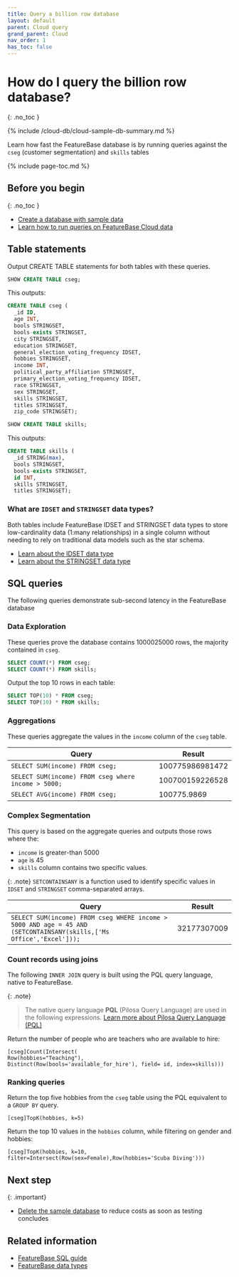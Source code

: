 ```yaml
---
title: Query a billion row database
layout: default
parent: Cloud query
grand_parent: Cloud
nav_order: 1
has_toc: false
---
```


# How do I query the billion row database?
{: .no_toc }

{% include /cloud-db/cloud-sample-db-summary.md %}

Learn how fast the FeatureBase database is by running queries against the `cseg` (customer segmentation) and `skills` tables

{% include page-toc.md %}

## Before you begin
{: .no_toc }
* [Create a database with sample data](/docs/cloud/cloud-databases/cloud-db-create-sample)
* [Learn how to run queries on FeatureBase Cloud data](/docs/cloud/cloud-query/cloud-query-home)

## Table statements

Output CREATE TABLE statements for both tables with these queries.

```sql
SHOW CREATE TABLE cseg;
```

This outputs:

```sql
CREATE TABLE cseg (
  _id ID,
  age INT,
  bools STRINGSET,
  bools-exists STRINGSET,
  city STRINGSET,
  education STRINGSET,
  general_election_voting_frequency IDSET,
  hobbies STRINGSET,
  income INT,
  political_party_affiliation STRINGSET,
  primary_election_voting_frequency IDSET,
  race STRINGSET,
  sex STRINGSET,
  skills STRINGSET,
  titles STRINGSET,
  zip_code STRINGSET);
```

```sql
SHOW CREATE TABLE skills;
```

This outputs:

```sql
CREATE TABLE skills (
  _id STRING(max),
  bools STRINGSET,
  bools-exists STRINGSET,
  id INT,
  skills STRINGSET,
  titles STRINGSET);
```

### What are `IDSET` and `STRINGSET` data types?

Both tables include FeatureBase IDSET and STRINGSET data types to store low-cardinality data (1:many relationships) in a single column without needing to rely on traditional data models such as the star schema.

* [Learn about the IDSET data type](/docs/sql-guide/data-types/data-type-idset)
* [Learn about the STRINGSET data type](/docs/sql-guide/data-types/data-type-stringset)

## SQL queries

The following queries demonstrate sub-second latency in the FeatureBase database

### Data Exploration 

These queries prove the database contains 1000025000 rows, the majority contained in `cseg`.

```sql
SELECT COUNT(*) FROM cseg;
SELECT COUNT(*) FROM skills;
```

Output the top 10 rows in each table:
```sql
SELECT TOP(10) * FROM cseg;
SELECT TOP(10) * FROM skills;
```

### Aggregations

These queries aggregate the values in the `income` column of the `cseg` table.

| Query | Result |
|---|---|
| `SELECT SUM(income) FROM cseg;` | 100775986981472 |
| `SELECT SUM(income) FROM cseg where income > 5000;` | 100700159226528 |
| `SELECT AVG(income) FROM cseg;` | 100775.9869 |

### Complex Segmentation 

This query is based on the aggregate queries and outputs those rows where the:
* `income` is greater-than 5000
* `age` is 45
* `skills` column contains two specific values.

{: .note}
`SETCONTAINSANY` is a function used to identify specific values in `IDSET` and `STRINGSET` comma-separated arrays.

| Query | Result |
|---|---|
| `SELECT SUM(income) FROM cseg WHERE income > 5000 AND age = 45 AND (SETCONTAINSANY(skills,['Ms Office','Excel']));` | 32177307009 |

<!-- commenting out because these hang cloud. Jira is FB-2480
### Grouping with Complex Conditions

A `GROUP BY` query on IDSET and STRINGSET columns will output all values in the

These queries demonstrate how GROUP BY may output more results than expected when IDSET and STRINGSET columns are queried:

```sql
SELECT hobbies, COUNT(*) as cnt
FROM cseg
GROUP BY hobbies
HAVING COUNT(*) > 200000000
ORDER BY cnt DESC;
```

```sql
SELECT education, SUM(income)
FROM cseg
WHERE age=18
GROUP BY education;
```


Use the `FLATTEN` hint to output distinct rather than grouped results:

```sql
SELECT hobbies, COUNT(*) as cnt
FROM cseg
WITH (flatten(hobbies))
GROUP BY hobbies
HAVING COUNT(*) > 200000000
ORDER BY cnt DESC;
```

```sql
SELECT education, SUM(income)
FROM cseg
WITH (flatten(education))
WHERE age=18
GROUP BY education;
```

* [Learn why the GROUP BY on IDSET and STRINGSET columns has unexpected results](/docs/cloud/cloud-troubleshooting/cloud-groupby-flatten-set-setq)
-->
### Count records using joins

The following ```INNER JOIN``` query is built using the PQL query language, native to FeatureBase.

{: .note}
>The native query language **PQL** (Pilosa Query Language) are used in the following expressions.
>[Learn more about Pilosa Query Language (PQL)](/docs/pql-guide/pql-home)

Return the number of people who are teachers who are available to hire:

```
[cseg]Count(Intersect(
Row(hobbies="Teaching"),
Distinct(Row(bools='available_for_hire'), field= id, index=skills)))
```

### Ranking queries

Return the top five hobbies from the `cseg` table using the PQL equivalent to a `GROUP BY` query.

```
[cseg]TopK(hobbies, k=5)
```

Return the top 10 values in the `hobbies` column, while filtering on gender and hobbies:
```
[cseg]TopK(hobbies, k=10, filter=Intersect(Row(sex=Female),Row(hobbies='Scuba Diving')))
```

## Next step

{: .important}
* [Delete the sample database](/docs/cloud/cloud-databases/cloud-db-delete) to reduce costs as soon as testing concludes

## Related information

* [FeatureBase SQL guide](/docs/sql-guide/sql-guide-home)
* [FeatureBase data types](/docs/sql-guide/data-types/data-types-home)
